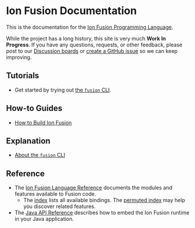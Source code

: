 <!-- Copyright Ion Fusion contributors. All rights reserved. -->
<!-- SPDX-License-Identifier: Apache-2.0 -->

# Ion Fusion Documentation

This is the documentation for the [Ion Fusion Programming Language][home].

While the project has a long history, this site is very much **Work In Progress**. If you have any
questions, requests, or other feedback, please post to our [Discussion boards][discuss] or 
[create a GitHub issue][new-issue] so we can keep improving.

[discuss]:   https://github.com/orgs/ion-fusion/discussions
[home]:      https://ion-fusion.dev/
[new-issue]: https://github.com/ion-fusion/fusion-java/issues/new


## Tutorials

* Get started by trying out [the `fusion` CLI](tutorial_cli.html).


## How-to Guides

* [How to Build Ion Fusion](howto_build.html)


## Explanation

* [About the `fusion` CLI](about_cli.html)


## Reference

* The [Ion Fusion Language Reference](fusion.html) documents the modules and features available to
  Fusion code.
    * The [index](binding-index.html) lists all available bindings. The
      [permuted index](permuted-index.html) may help you discover related features.
* The [Java API Reference](javadoc/index.html) describes how to embed the Ion Fusion runtime in your
  Java application.
